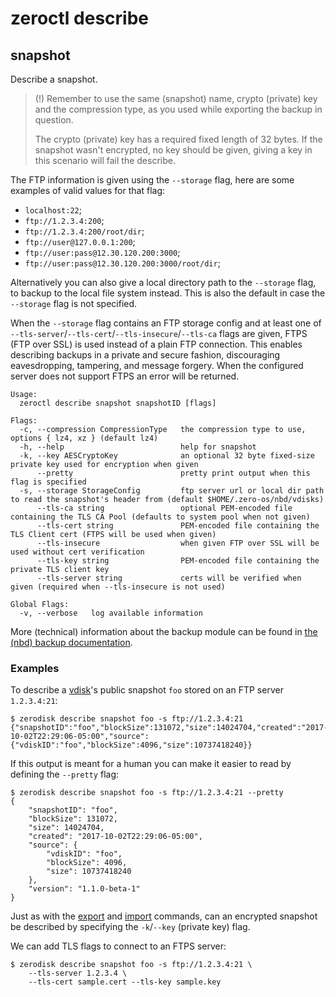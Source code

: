 # zeroctl describe

## snapshot

Describe a snapshot.

> (!) Remember to use the same (snapshot) name,
crypto (private) key and the compression type,
as you used while exporting the backup in question.
>
> The crypto (private) key has a required fixed length of 32 bytes.
If the snapshot wasn't encrypted, no key should be given,
giving a key in this scenario will fail the describe.

The FTP information is given using the `--storage` flag,
here are some examples of valid values for that flag:
+ `localhost:22`;
+ `ftp://1.2.3.4:200`;
+ `ftp://1.2.3.4:200/root/dir`;
+ `ftp://user@127.0.0.1:200`;
+ `ftp://user:pass@12.30.120.200:3000`;
+ `ftp://user:pass@12.30.120.200:3000/root/dir`;

Alternatively you can also give a local directory path to the `--storage` flag,
to backup to the local file system instead.
This is also the default in case the `--storage` flag is not specified.

When the `--storage` flag contains an FTP storage config and at least one of 
`--tls-server`/`--tls-cert`/`--tls-insecure`/`--tls-ca` flags are given,
FTPS (FTP over SSL) is used instead of a plain FTP connection.
This enables describing backups in a private and secure fashion,
discouraging eavesdropping, tampering, and message forgery.
When the configured server does not support FTPS an error will be returned.
```
Usage:
  zeroctl describe snapshot snapshotID [flags]

Flags:
  -c, --compression CompressionType   the compression type to use, options { lz4, xz } (default lz4)
  -h, --help                          help for snapshot
  -k, --key AESCryptoKey              an optional 32 byte fixed-size private key used for encryption when given
      --pretty                        pretty print output when this flag is specified
  -s, --storage StorageConfig         ftp server url or local dir path to read the snapshot's header from (default $HOME/.zero-os/nbd/vdisks)
      --tls-ca string                 optional PEM-encoded file containing the TLS CA Pool (defaults to system pool when not given)
      --tls-cert string               PEM-encoded file containing the TLS Client cert (FTPS will be used when given)
      --tls-insecure                  when given FTP over SSL will be used without cert verification
      --tls-key string                PEM-encoded file containing the private TLS client key
      --tls-server string             certs will be verified when given (required when --tls-insecure is not used)
      
Global Flags:
  -v, --verbose   log available information
```

More (technical) information about the backup module can be found in [the (nbd) backup documentation](/docs/nbd/backup.md).

### Examples

To describe a [vdisk][vdisk]'s public snapshot `foo` stored on an FTP server `1.2.3.4:21`:

```
$ zerodisk describe snapshot foo -s ftp://1.2.3.4:21
{"snapshotID":"foo","blockSize":131072,"size":14024704,"created":"2017-10-02T22:29:06-05:00","source":{"vdiskID":"foo","blockSize":4096,"size":10737418240}}
```

If this output is meant for a human you can make it easier to read by defining the `--pretty` flag:

```
$ zerodisk describe snapshot foo -s ftp://1.2.3.4:21 --pretty
{
  	"snapshotID": "foo",
  	"blockSize": 131072,
  	"size": 14024704,
  	"created": "2017-10-02T22:29:06-05:00",
  	"source": {
  	  	"vdiskID": "foo",
  	  	"blockSize": 4096,
  	  	"size": 10737418240
  	},
  	"version": "1.1.0-beta-1"
}
```

Just as with the [export][export] and [import][import] commands,
can an encrypted snapshot be described by specifying the `-k`/`--key` (private key) flag.

We can add TLS flags to connect to an FTPS server:

```
$ zerodisk describe snapshot foo -s ftp://1.2.3.4:21 \  
    --tls-server 1.2.3.4 \ 
    --tls-cert sample.cert --tls-key sample.key 
```

[vdisk]: /docs/glossary.md#vdisk
[import]: /docs/zeroctl/commands/import.md#vdisk
[export]: /docs/zeroctl/commands/export.md#vdisk
